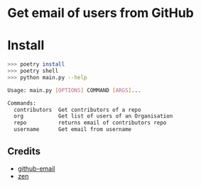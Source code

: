# Get email of users from GitHub

# Install 

```sh
>>> poetry install
>>> poetry shell
>>> python main.py --help 

Usage: main.py [OPTIONS] COMMAND [ARGS]...

Commands:
  contributors  Get contributors of a repo
  org           Get list of users of an Organisation
  repo          returns email of contributors repo
  username      Get email from username
```

## Credits

- [github-email](https://github.com/paulirish/github-email)
- [zen](https://github.com/s0md3v/Zen)
